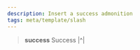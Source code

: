 ```yaml
---
description: Insert a success admonition
tags: meta/template/slash
---
```

> **success** Success
> |^|